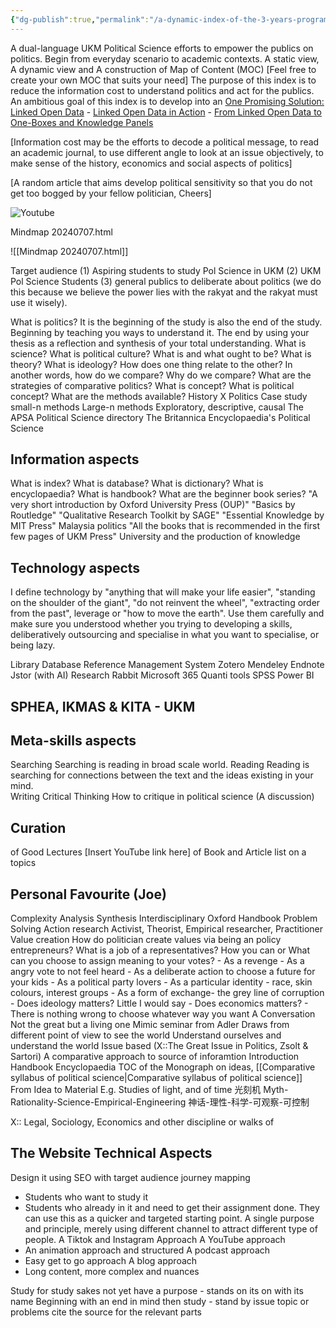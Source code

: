 ```yaml
---
{"dg-publish":true,"permalink":"/a-dynamic-index-of-the-3-years-programme/"}
---
```


A dual-language UKM Political Science efforts to empower the publics on politics.
Begin from everyday scenario to academic contexts.
A static view, A dynamic view and A construction of Map of Content (MOC) [Feel free to create your own MOC that suits your need]
The purpose of this index is to reduce the information cost to understand politics and act for the publics.
An ambitious goal of this index is to develop into an [One Promising Solution: Linked Open Data](zotero://open-pdf/0_L4Q8KQCE/17)
    - [Linked Open Data in Action](zotero://open-pdf/0_L4Q8KQCE/18)
    - [From Linked Open Data to One-Boxes and Knowledge Panels](zotero://open-pdf/0_L4Q8KQCE/19)

[Information cost may be the efforts to decode a political message, to read an academic journal, to use different angle to look at an issue objectively, to make sense of the history, economics and social aspects of politics]

[A random article that aims develop political sensitivity so that you do not get too bogged by your fellow politician, Cheers]

![Youtube](https://www.youtube.com/watch?v=2TP_auH7lV0)

Mindmap 20240707.html

![[Mindmap 20240707.html]]

Target audience (1) Aspiring students to study Pol Science in UKM (2) UKM Pol Science Students (3) general publics to deliberate about politics (we do this because we believe the power lies with the rakyat and the rakyat must use it wisely).

What is politics? 
	It is the beginning of the study is also the end of the study. Beginning by teaching you ways to understand it. The end by using your thesis as a reflection and synthesis of your total understanding. 
What is science?
What is political culture? 
What is and what ought to be?
What is theory?
What is ideology? 
How does one thing relate to the other? In another words, how do we compare?
Why do we compare? 
What are the strategies of comparative politics?
What is concept? What is political concept?
What are the methods available? 
History X Politics
Case study small-n methods
Large-n methods
Exploratory, descriptive, causal
The APSA Political Science directory
The Britannica Encyclopaedia's Political Science

## Information aspects
What is index?
What is database?
What is dictionary?
What is encyclopaedia?
What is handbook?
What are the beginner book series?
	"A very short introduction by Oxford University Press (OUP)"
	"Basics by Routledge"
	"Qualitative Research Toolkit by SAGE"
	"Essential Knowledge by MIT Press"
Malaysia politics
	"All the books that is recommended in the first few pages of UKM Press"
University and the production of knowledge

## Technology aspects
I define technology by "anything that will make your life easier", "standing on the shoulder of the giant", "do not reinvent the wheel", "extracting order from the past", leverage or "how to move the earth". Use them carefully and make sure you understood whether you trying to developing a skills, deliberatively outsourcing and specialise in what you want to specialise, or being lazy.

Library
Database
Reference Management System
	Zotero
	Mendeley
	Endnote
Jstor (with AI)
Research Rabbit
Microsoft 365
Quanti tools
	SPSS
	Power BI

## SPHEA, IKMAS & KITA - UKM

## Meta-skills aspects
Searching
	Searching is reading in broad scale world.
Reading
	Reading is searching for connections between the text and the ideas existing in your mind.	
Writing
Critical Thinking
	How to critique in political science (A discussion)
## Curation
of Good Lectures
	[Insert YouTube link here]
of Book and Article list on a topics

## Personal Favourite (Joe)
Complexity
	Analysis
	Synthesis
Interdisciplinary
	Oxford Handbook
	Problem Solving
Action research
	Activist, Theorist, Empirical researcher, Practitioner
Value creation
	How do politician create values via being an policy entrepreneurs?
	What is a job of a representatives? 
	How you can or What can you choose to assign meaning to your votes?
		- As a revenge
		- As a angry vote to not feel heard
		- As a deliberate action to choose a future for your kids
		- As a political party lovers
		- As a particular identity - race, skin colours, interest groups
		- As a form of exchange- the grey line of corruption 
		- Does ideology matters? Little I would say
		- Does economics matters? 
		- There is nothing wrong to choose whatever way you want
A Conversation
	Not the great but a living one
	Mimic seminar from Adler
	Draws from different point of view to see the world 
	Understand ourselves and understand the world
	Issue based (X::The Great Issue in Politics, Zsolt & Sartori)
A comparative approach to source of inforamtion
	Introduction
	Handbook
	Encyclopaedia
	TOC of the Monograph on ideas,
[[Comparative syllabus of political science\|Comparative syllabus of political science]]
From Idea to Material
	E.g. Studies of light, and of time 光刻机
	Myth-Rationality-Science-Empirical-Engineering
	神话-理性-科学-可观察-可控制



X:: Legal, Sociology, Economics and other discipline or walks of 
## The Website Technical Aspects
Design it using SEO with target audience journey mapping
- Students who want to study it
- Students who already in it and need to get their assignment done. They can use this as a quicker and targeted starting point. 
A single purpose and principle, merely using different channel to attract different type of people.
A Tiktok and Instagram Approach
A YouTube approach
- An animation approach and structured
A podcast approach
- Easy get to go approach
A blog approach
- Long content, more complex and nuances

Study for study sakes not yet have a purpose - stands on its on with its name
Beginning with an end in mind then study - stand by issue topic or problems cite the source for the relevant parts